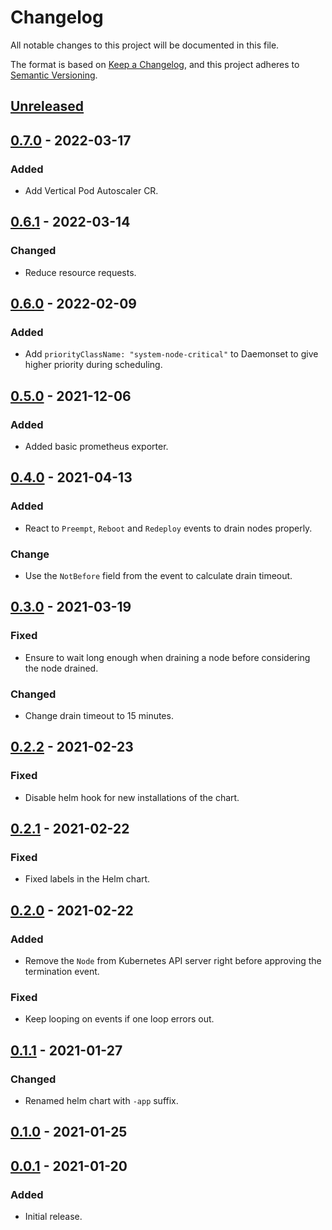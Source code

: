 # Changelog

All notable changes to this project will be documented in this file.

The format is based on [Keep a Changelog](https://keepachangelog.com/en/1.0.0/),
and this project adheres to [Semantic Versioning](https://semver.org/spec/v2.0.0.html).

## [Unreleased]

## [0.7.0] - 2022-03-17

### Added

- Add Vertical Pod Autoscaler CR.

## [0.6.1] - 2022-03-14

### Changed

- Reduce resource requests.

## [0.6.0] - 2022-02-09

### Added

- Add `priorityClassName: "system-node-critical"` to Daemonset to give higher priority during scheduling.

## [0.5.0] - 2021-12-06

### Added

- Added basic prometheus exporter.

## [0.4.0] - 2021-04-13

### Added

- React to `Preempt`, `Reboot` and `Redeploy` events to drain nodes properly.

### Change

- Use the `NotBefore` field from the event to calculate drain timeout.

## [0.3.0] - 2021-03-19

### Fixed

- Ensure to wait long enough when draining a node before considering the node drained.

### Changed

- Change drain timeout to 15 minutes.

## [0.2.2] - 2021-02-23

### Fixed

- Disable helm hook for new installations of the chart.

## [0.2.1] - 2021-02-22

### Fixed

- Fixed labels in the Helm chart.

## [0.2.0] - 2021-02-22

### Added

- Remove the `Node` from Kubernetes API server right before approving the termination event.

### Fixed

- Keep looping on events if one loop errors out.

## [0.1.1] - 2021-01-27

### Changed

- Renamed helm chart with `-app` suffix.

## [0.1.0] - 2021-01-25

## [0.0.1] - 2021-01-20

### Added

- Initial release.

[Unreleased]: https://github.com/giantswarm/azure-scheduled-events/compare/v0.7.0...HEAD
[0.7.0]: https://github.com/giantswarm/azure-scheduled-events/compare/v0.6.1...v0.7.0
[0.6.1]: https://github.com/giantswarm/azure-scheduled-events/compare/v0.6.0...v0.6.1
[0.6.0]: https://github.com/giantswarm/azure-scheduled-events/compare/v0.5.0...v0.6.0
[0.5.0]: https://github.com/giantswarm/azure-scheduled-events/compare/v0.4.0...v0.5.0
[0.4.0]: https://github.com/giantswarm/azure-scheduled-events/compare/v0.3.0...v0.4.0
[0.3.0]: https://github.com/giantswarm/azure-scheduled-events/compare/v0.2.2...v0.3.0
[0.2.2]: https://github.com/giantswarm/azure-scheduled-events/compare/v0.2.1...v0.2.2
[0.2.1]: https://github.com/giantswarm/azure-scheduled-events/compare/v0.2.0...v0.2.1
[0.2.0]: https://github.com/giantswarm/azure-scheduled-events/compare/v0.1.1...v0.2.0
[0.1.1]: https://github.com/giantswarm/azure-scheduled-events/compare/v0.1.0...v0.1.1
[0.1.0]: https://github.com/giantswarm/azure-scheduled-events/compare/v0.0.1...v0.1.0
[0.0.1]: https://github.com/giantswarm/azure-operator/releases/tag/v0.0.1
